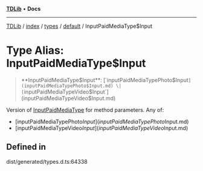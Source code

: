 [**TDLib**](../../../../../../README.md) • **Docs**

***

[TDLib](../../../../../../modules.md) / [index](../../../../../README.md) / [types](../../../README.md) / [default](../README.md) / InputPaidMediaType$Input

# Type Alias: InputPaidMediaType$Input

> **InputPaidMediaType$Input**: [`inputPaidMediaTypePhoto$Input`](inputPaidMediaTypePhoto$Input.md) \| [`inputPaidMediaTypeVideo$Input`](inputPaidMediaTypeVideo$Input.md)

Version of [InputPaidMediaType](InputPaidMediaType.md) for method parameters.
Any of:
- [inputPaidMediaTypePhoto$Input](inputPaidMediaTypePhoto$Input.md)
- [inputPaidMediaTypeVideo$Input](inputPaidMediaTypeVideo$Input.md)

## Defined in

dist/generated/types.d.ts:64338
